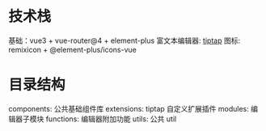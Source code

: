 # 技术栈

基础：vue3 + vue-router@4 + element-plus
富文本编辑器: [tiptap](https://tiptap.dev/)
图标: remixicon + @element-plus/icons-vue

# 目录结构

components: 公共基础组件库
extensions: tiptap 自定义扩展插件
modules: 编辑器子模块
functions: 编辑器附加功能
utils: 公共 util
